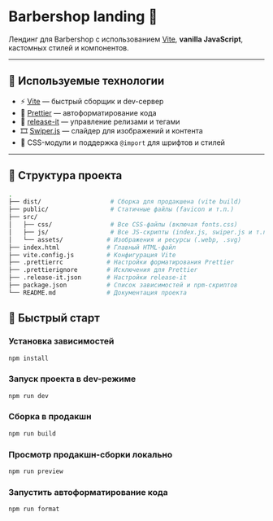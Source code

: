 # Barbershop landing 🚀

Лендинг для Barbershop с использованием [Vite](https://vitejs.dev/), **vanilla JavaScript**, кастомных стилей и компонентов.

---

## 🧰 Используемые технологии

- ⚡️ [Vite](https://vitejs.dev/) — быстрый сборщик и dev-сервер
- 💅 [Prettier](https://prettier.io/) — автоформатирование кода
- 🔖 [release-it](https://github.com/release-it/release-it) — управление релизами и тегами
- 🎞 [Swiper.js](https://swiperjs.com/) — слайдер для изображений и контента
- 🎨 CSS-модули и поддержка `@import` для шрифтов и стилей

---

## 📂 Структура проекта

```bash
.
├── dist/                   # Сборка для продакшена (vite build)
├── public/                 # Статичные файлы (favicon и т.п.)
├── src/
│   ├── css/                # Все CSS-файлы (включая fonts.css)
│   ├── js/                 # Все JS-скрипты (index.js, swiper.js и т.п.)
│   └── assets/            # Изображения и ресурсы (.webp, .svg)
├── index.html             # Главный HTML-файл
├── vite.config.js         # Конфигурация Vite
├── .prettierrc            # Настройки форматирования Prettier
├── .prettierignore        # Исключения для Prettier
├── .release-it.json       # Настройки release-it
├── package.json           # Список зависимостей и npm-скриптов
└── README.md              # Документация проекта
```

## 🚀 Быстрый старт

### Установка зависимостей

```bash
npm install
```

### Запуск проекта в dev-режиме

```bash
npm run dev
```

### Сборка в продакшн

```bash
npm run build
```

### Просмотр продакшн-сборки локально

```bash
npm run preview
```

### Запустить автоформатирование кода

```bash
npm run format
```
